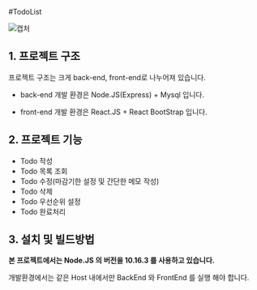 #TodoList

![캡처](https://user-images.githubusercontent.com/42832420/68186208-ed482500-ffe6-11e9-9e39-e27fa80aa4de.PNG)

## 1. 프로젝트 구조
프로젝트 구조는 크게 back-end, front-end로 나누어져 있습니다.

* back-end
개발 환경은 Node.JS(Express) + Mysql 입니다.

* front-end 
개발 환경은 React.JS + React BootStrap 입니다.

## 2. 프로젝트 기능

* Todo 작성
* Todo 목록 조회
* Todo 수정(마감기한 설정 및 간단한 메모 작성)
* Todo 삭제
* Todo 우선순위 설정 
* Todo 완료처리

## 3. 설치 및 빌드방법
**본 프로젝트에서는 Node.JS 의 버전을 10.16.3 를 사용하고 있습니다.**

개발환경에서는 같은 Host 내에서만 BackEnd 와 FrontEnd 를 실행 해야 합니다.



